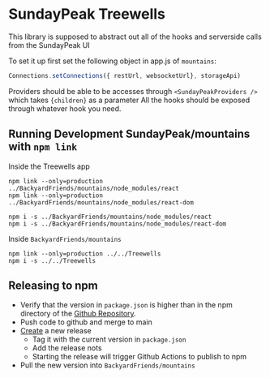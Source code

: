 # SundayPeak Treewells

This library is supposed to abstract out all of the hooks and serverside calls from the SundayPeak UI

To set it up first set the following object in app.js of `mountains`:

```Javascript
Connections.setConnections({ restUrl, websocketUrl}, storageApi)
```

Providers should be able to be accesses through `<SundayPeakProviders />` which takes `{children}` as a parameter
All the hooks should be exposed through whatever hook you need.

## Running Development SundayPeak/mountains with `npm link`

Inside the Treewells app

```shell
npm link --only=production ../BackyardFriends/mountains/node_modules/react
npm link --only=production ../BackyardFriends/mountains/node_modules/react-dom

npm i -s ../BackyardFriends/mountains/node_modules/react
npm i -s ../BackyardFriends/mountains/node_modules/react-dom
```

Inside `BackyardFriends/mountains`

```shell
npm link --only=production ../../Treewells
npm i -s ../../Treewells
```

## Releasing to npm

- Verify that the version in `package.json` is higher than in the npm directory of the [Github Repository](https://github.com/amaclean2/Treewells/pkgs/npm/sundaypeak-treewells).
- Push code to github and merge to main
- [Create](https://github.com/amaclean2/Treewells/releases/new) a new release
  - Tag it with the current version in `package.json`
  - Add the release nots
  - Starting the release will trigger Github Actions to publish to npm
- Pull the new version into `BackyardFriends/mountains`
